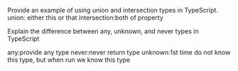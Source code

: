 Provide an example of using union and intersection types in TypeScript.
union: either this or that
intersection:both of property

Explain the difference between any, unknown, and never types in TypeScript

any:provide any type
never:never return type
unknown:1st time do not know this type, but when run we know this type
